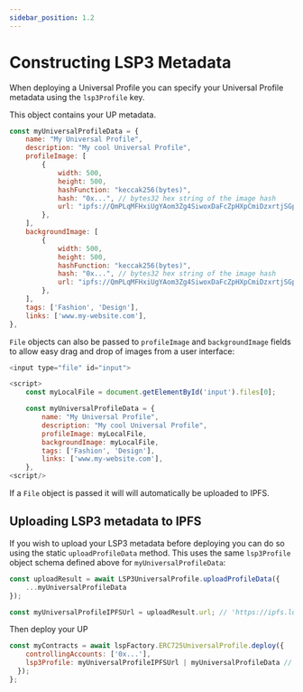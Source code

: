 ```yaml
---
sidebar_position: 1.2
---
```


# Constructing LSP3 Metadata

When deploying a Universal Profile you can specify your Universal Profile metadata using the `lsp3Profile` key.


This object contains your UP metadata. 

```javascript
const myUniversalProfileData = {
    name: "My Universal Profile",
    description: "My cool Universal Profile",
    profileImage: [
        {
            width: 500,
            height: 500,
            hashFunction: "keccak256(bytes)",
            hash: "0x...", // bytes32 hex string of the image hash
            url: "ipfs://QmPLqMFHxiUgYAom3Zg4SiwoxDaFcZpHXpCmiDzxrtjSGp",
        },
    ],
    backgroundImage: [
        {
            width: 500,
            height: 500,
            hashFunction: "keccak256(bytes)",
            hash: "0x...", // bytes32 hex string of the image hash
            url: "ipfs://QmPLqMFHxiUgYAom3Zg4SiwoxDaFcZpHXpCmiDzxrtjSGp",
        },
    ],
    tags: ['Fashion', 'Design'],
    links: ['www.my-website.com'],
},
```

`File` objects can also be passed to `profileImage` and `backgroundImage` fields to allow easy drag and drop of images from a user interface:

```javascript
<input type="file" id="input">

<script>
    const myLocalFile = document.getElementById('input').files[0];

    const myUniversalProfileData = {
        name: "My Universal Profile",
        description: "My cool Universal Profile",
        profileImage: myLocalFile,
        backgroundImage: myLocalFile,
        tags: ['Fashion', 'Design'],
        links: ['www.my-website.com'],
    },
<script/>
```

If a `File` object is passed it will will automatically be uploaded to IPFS.

## Uploading LSP3 metadata to IPFS


If you wish to upload your LSP3 metadata before deploying you can do so using the static `uploadProfileData` method. This uses the same `lsp3Profile` object schema defined above for `myUniversalProfileData`:

```javascript
const uploadResult = await LSP3UniversalProfile.uploadProfileData({
    ...myUniversalProfileData
});

const myUniversalProfileIPFSUrl = uploadResult.url; // 'https://ipfs.lukso.network/ipfs/QmPzUfdKhY6vfcTNDnitwKnnpm5GqjYSmw9todNVmi4bqy'
```

Then deploy your UP  

```javascript
const myContracts = await lspFactory.ERC725UniversalProfile.deploy({
    controllingAccounts: ['0x...'],
    lsp3Profile: myUniversalProfileIPFSUrl | myUniversalProfileData // LSP3 Metadata object or IPFS URL
  });
};
```
